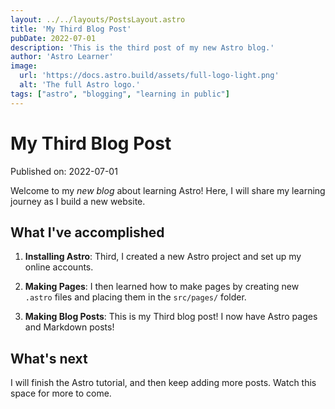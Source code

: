 ```yaml
---
layout: ../../layouts/PostsLayout.astro
title: 'My Third Blog Post'
pubDate: 2022-07-01
description: 'This is the third post of my new Astro blog.'
author: 'Astro Learner'
image:
  url: 'https://docs.astro.build/assets/full-logo-light.png'
  alt: 'The full Astro logo.'
tags: ["astro", "blogging", "learning in public"]
---
```

# My Third Blog Post

Published on: 2022-07-01

Welcome to my _new blog_ about learning Astro! Here, I will share my learning journey as I build a new website.

## What I've accomplished

1. **Installing Astro**: Third, I created a new Astro project and set up my online accounts.

2. **Making Pages**: I then learned how to make pages by creating new `.astro` files and placing them in the `src/pages/` folder.

3. **Making Blog Posts**: This is my Third blog post! I now have Astro pages and Markdown posts!

## What's next

I will finish the Astro tutorial, and then keep adding more posts. Watch this space for more to come.